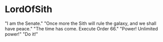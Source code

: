 # LordOfSith
"I am the Senate." "Once more the Sith will rule the galaxy, and we shall have peace."  "The time has come. Execute Order 66."  "Power! Unlimited power!"  "Do it!"
